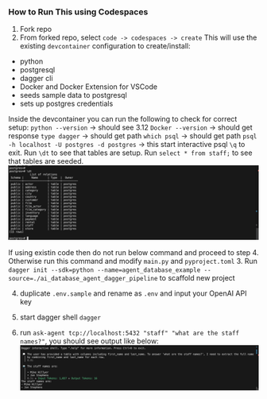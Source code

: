 ### How to Run This using Codespaces
1. Fork repo
2. From forked repo, select `code -> codespaces -> create`
This will use the existing `devcontainer` configuration to create/install:
- python
- postgresql
- dagger cli
- Docker and Docker Extension for VSCode
- seeds sample data to postgresql
- sets up postgres credentials

Inside the devcontainer you can run the following to check for correct setup:
`python --version` -> should see 3.12
`Docker --version` -> should get response
`type dagger` -> should get path
`which psql` -> should get path
`psql -h localhost -U postgres -d postgres` -> this start interactive psql `\q` to exit. Run `\dt` to see that tables are setup. Run `select * from staff;` to see that tables are seeded. 
![alt text](image-1.png)

If using existin code then do not run below command and proceed to step 4. Otherwise run this command and modify `main.py` and `pyproject.toml` 
3. Run `dagger init --sdk=python --name=agent_database_example --source=./ai_database_agent_dagger_pipeline` to scaffold new project

4. duplicate `.env.sample` and rename as `.env` and input your OpenAI API key

5. start dagger shell `dagger`

6. run `ask-agent tcp://localhost:5432 "staff" "what are the staff names?"`, you should see output like below:
![alt text](image.png)
